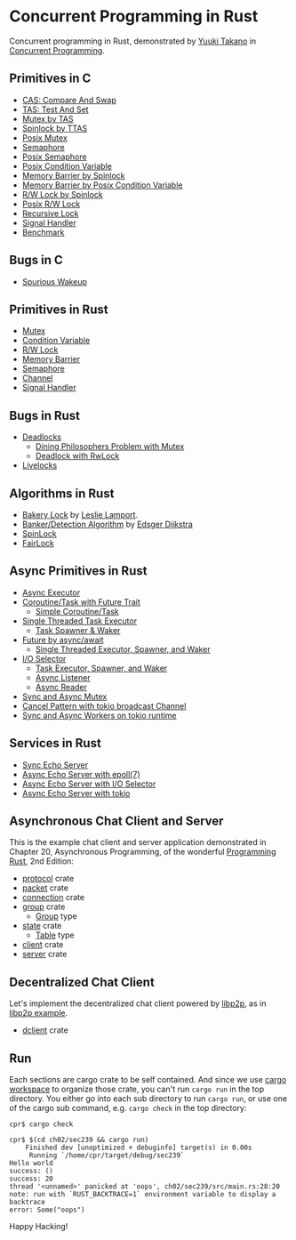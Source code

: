 # Concurrent Programming in Rust

Concurrent programming in Rust, demonstrated by [Yuuki Takano] in
[Concurrent Programming].

## Primitives in C

- [CAS: Compare And Swap](ch03/sec321/compare_and_swap.s)
- [TAS: Test And Set](ch03/sec322/test_and_set.s)
- [Mutex by TAS](ch03/sec330/main.c)
- [Spinlock by TTAS](ch03/sec331/lib.c)
- [Posix Mutex](ch03/sec332/main.c)
- [Semaphore](ch03/sec340/lib.c)
- [Posix Semaphore](ch03/sec342/lib.c)
- [Posix Condition Variable](ch03/sec350/lib.c)
- [Memory Barrier by Spinlock](ch03/sec361/lib.c)
- [Memory Barrier by Posix Condition Variable](ch03/sec362/lib.c)
- [R/W Lock by Spinlock](ch03/sec371/lib.c)
- [Posix R/W Lock](ch03/sec372/lib.c)
- [Recursive Lock](ch04/sec440/lib.c)
- [Signal Handler](ch04/sec460/lib.c)
- [Benchmark](ch03/sec373/main.c)

## Bugs in C

- [Spurious Wakeup](ch04/sec450/lib.c)

## Primitives in Rust

- [Mutex](ch03/sec381/src/lib.rs)
- [Condition Variable](ch03/sec382/src/lib.rs)
- [R/W Lock](ch03/sec383/src/lib.rs)
- [Memory Barrier](ch03/sec384/src/lib.rs)
- [Semaphore](ch03/sec385/src/semaphore.rs)
- [Channel](ch03/sec385/src/channel.rs)
- [Signal Handler](ch04/sec461/src/lib.rs)

## Bugs in Rust

- [Deadlocks](ch04/sec410/src/main.rs)
  - [Dining Philosophers Problem with Mutex](ch04/sec410/src/mutex.rs)
  - [Deadlock with RwLock](ch04/sec410/src/rwlock.rs)
- [Livelocks](ch04/sec420/src/lib.rs)

## Algorithms in Rust

- [Bakery Lock](ch03/sec390/src/bakery.rs) by [Leslie Lamport](https://en.wikipedia.org/wiki/Lamport%27s_bakery_algorithm).
- [Banker/Detection Algorithm](ch04/sec430/src/banker.rs) by [Edsger Dijkstra](https://en.wikipedia.org/wiki/Banker%27s_algorithm)
- [SpinLock](ch04/sec470/src/lib.rs)
- [FairLock](ch07/sec11/src/lib.rs)

## Async Primitives in Rust

- [Async Executor](ch05/sec512/src/lib.rs)
- [Coroutine/Task with Future Trait](ch05/src521/src/hello.rs)
  - [Simple Coroutine/Task](ch05/src521/src/lib.rs)
- [Single Threaded Task Executor](ch05/sec522/src/lib.rs)
  - [Task Spawner & Waker](ch05/sec522/src/task.rs)
- [Future by async/await](ch05/sec531/src/main.rs)
  - [Single Threaded Executor, Spawner, and Waker](ch05/sec531/src/lib.rs)
- [I/O Selector](ch05/sec532/src/lib.rs)
  - [Task Executor, Spawner, and Waker](ch05/sec532/src/task.rs)
  - [Async Listener](ch05/sec532/src/listen.rs)
  - [Async Reader](ch05/sec532/src/read.rs)
- [Sync and Async Mutex](ch05/sec541/src/lib.rs)
- [Cancel Pattern with tokio broadcast Channel](ch05/sec542/src/lib.rs)
- [Sync and Async Workers on tokio runtime](ch05/sec543/src/main.rs)

## Services in Rust

- [Sync Echo Server](ch05/sec510/src/lib.rs)
- [Async Echo Server with epoll(7)](ch05/sec511/src/lib.rs)
- [Async Echo Server with I/O Selector](ch05/sec532/src/echo.rs)
- [Async Echo Server with tokio](ch05/sec540/src/lib.rs)

## Asynchronous Chat Client and Server

This is the example chat client and server application demonstrated
in Chapter 20, Asynchronous Programming, of the wonderful [Programming Rust],
2nd Edition:

- [protocol](chat/protocol/src/lib.rs) crate
- [packet](chat/packet/src/lib.rs) crate
- [connection](chat/connection/src/lib.rs) crate
- [group](chat/group/Cargo.toml) crate
  - [Group](chat/group/src/lib.rs) type
- [state](chat/state/Cargo.toml) crate
  - [Table](chat/state/src/lib.rs) type
- [client](chat/client/src/lib.rs) crate
- [server](chat/server/src/lib.rs) crate

## Decentralized Chat Client

Let's implement the decentralized chat client powered by [libp2p],
as in [libp2p example].

- [dclient](dchat/dclient/src/lib.rs) crate

## Run

Each sections are cargo crate to be self contained.  And since
we use [cargo workspace] to organize those crate, you can't
run `cargo run` in the top directory.  You either go into
each sub directory to run `cargo run`, or use one of the
cargo sub command, e.g. `cargo check` in the top directory:

```
cpr$ cargo check
```

```
cpr$ $(cd ch02/sec239 && cargo run)
    Finished dev [unoptimized + debuginfo] target(s) in 0.00s
     Running `/home/cpr/target/debug/sec239`
Hello world
success: ()
success: 20
thread '<unnamed>' panicked at 'oops', ch02/sec239/src/main.rs:28:20
note: run with `RUST_BACKTRACE=1` environment variable to display a backtrace
error: Some("oops")
```

Happy Hacking!

[yuuki takano]: https://scholar.google.co.jp/citations?user=RiH0Kt0AAAAJ&hl
[concurrent programming]: https://www.oreilly.co.jp/books/9784873119595/
[cargo workspace]: https://doc.rust-lang.org/book/ch14-03-cargo-workspaces.html
[programming rust]: https://github.com/ProgrammingRust
[libp2p]: https://lib.rs/crates/libp2p
[libp2p example]: https://github.com/libp2p/rust-libp2p/blob/master/examples/chat.rs

